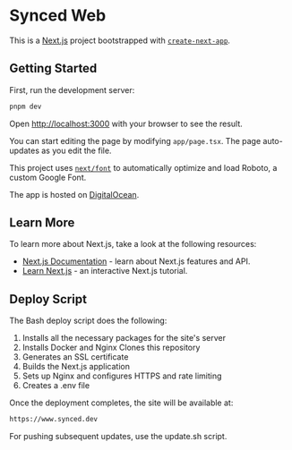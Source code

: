 # Synced Web

This is a [Next.js](https://nextjs.org/) project bootstrapped with
[`create-next-app`](https://github.com/vercel/next.js/tree/canary/packages/create-next-app).

## Getting Started

First, run the development server:

```bash
pnpm dev
```

Open [http://localhost:3000](http://localhost:3000) with your browser to see the
result.

You can start editing the page by modifying `app/page.tsx`. The page
auto-updates as you edit the file.

This project uses
[`next/font`](https://nextjs.org/docs/basic-features/font-optimization) to
automatically optimize and load Roboto, a custom Google Font.

The app is hosted on [DigitalOcean](https://www.digitalocean.com/).

## Learn More

To learn more about Next.js, take a look at the following resources:

- [Next.js Documentation](https://nextjs.org/docs) - learn about Next.js
  features and API.
- [Learn Next.js](https://nextjs.org/learn) - an interactive Next.js tutorial.

## Deploy Script

The Bash deploy script does the following:

1. Installs all the necessary packages for the site's server
2. Installs Docker and Nginx Clones this repository
3. Generates an SSL certificate
4. Builds the Next.js application
5. Sets up Nginx and configures HTTPS and rate limiting
6. Creates a .env file

Once the deployment completes, the site will be available at:

```bash
https://www.synced.dev
```

For pushing subsequent updates, use the update.sh script.
